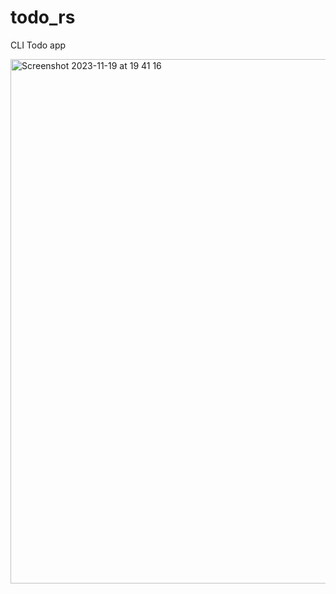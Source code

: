 # todo_rs
CLI Todo app


<img width="839" alt="Screenshot 2023-11-19 at 19 41 16" src="https://github.com/kenalizadeh/todo_rs/assets/4370392/71c04bbb-c389-4994-adde-94b366c50210">
